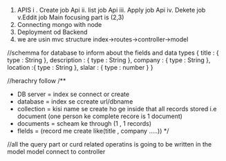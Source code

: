 1. APIS
  i . Create job Api
  ii. list job Api
  iii. Apply job Api
  iv. Dekete job 
  v.Eddit job
Main focusing part is  (2,3)
2. Connecting mongo with node
3. Deployment od Backend
4. we are usin mvc structure
index->routes->controller->model

//schemma  for database to inform about the fields and data types
{
    title : {
        type : String
    },
    description : {
        type : String
    },
    company : {
        type : String
    },
    location :{
        type : String
    },
    slalar : {
        type : number
    }
}

//herachry follow
/**
 * DB server =  index se connect or create 
 * database = index se ccreate url/dbname
 * collection =  kisi name se create ho ge inside that all records stored i.e document (one person ke complete recore is 1 document)
 * documents  = scheam ke through (1 , 1 records)
 * flelds = (record me create like(title , company .....))
 */

//all the query part or curd related operatins is going to be written in the model model connect to  controller 